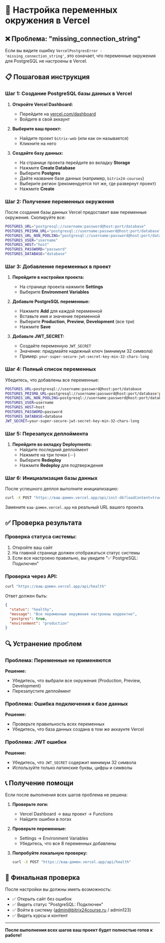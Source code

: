 # 🔧 Настройка переменных окружения в Vercel

## ❌ Проблема: "missing_connection_string"

Если вы видите ошибку `VercelPostgresError - 'missing_connection_string'`, это означает, что переменные окружения для PostgreSQL не настроены в Vercel.

## 📋 Пошаговая инструкция

### Шаг 1: Создание PostgreSQL базы данных в Vercel

1. **Откройте Vercel Dashboard:**
   - Перейдите на [vercel.com/dashboard](https://vercel.com/dashboard)
   - Войдите в свой аккаунт

2. **Выберите ваш проект:**
   - Найдите проект `bitrix-web` (или как он называется)
   - Кликните на него

3. **Создайте базу данных:**
   - На странице проекта перейдите во вкладку **Storage**
   - Нажмите **Create Database**
   - Выберите **Postgres**
   - Дайте название базе данных (например, `bitrix24-courses`)
   - Выберите регион (рекомендуется тот же, где развернут проект)
   - Нажмите **Create**

### Шаг 2: Получение переменных окружения

После создания базы данных Vercel предоставит вам переменные окружения. Скопируйте все:

```bash
POSTGRES_URL="postgresql://username:password@host:port/database"
POSTGRES_PRISMA_URL="postgresql://username:password@host:port/database?pgbouncer=true&connect_timeout=15"
POSTGRES_URL_NON_POOLING="postgresql://username:password@host:port/database"
POSTGRES_USER="username"
POSTGRES_HOST="host"
POSTGRES_PASSWORD="password"
POSTGRES_DATABASE="database"
```

### Шаг 3: Добавление переменных в проект

1. **Перейдите в настройки проекта:**
   - На странице проекта нажмите **Settings**
   - Выберите **Environment Variables**

2. **Добавьте PostgreSQL переменные:**
   - Нажмите **Add** для каждой переменной
   - Вставьте имя и значение переменной
   - Выберите **Production**, **Preview**, **Development** (все три)
   - Нажмите **Save**

3. **Добавьте JWT_SECRET:**
   - Создайте переменную `JWT_SECRET`
   - Значение: придумайте надежный ключ (минимум 32 символа)
   - Пример: `your-super-secure-jwt-secret-key-min-32-chars-long`

### Шаг 4: Полный список переменных

Убедитесь, что добавлены все переменные:

```bash
POSTGRES_URL=postgresql://username:password@host:port/database
POSTGRES_PRISMA_URL=postgresql://username:password@host:port/database?pgbouncer=true&connect_timeout=15
POSTGRES_URL_NON_POOLING=postgresql://username:password@host:port/database
POSTGRES_USER=username
POSTGRES_HOST=host
POSTGRES_PASSWORD=password
POSTGRES_DATABASE=database
JWT_SECRET=your-super-secure-jwt-secret-key-min-32-chars-long
```

### Шаг 5: Перезапуск деплоймента

1. **Перейдите во вкладку Deployments:**
   - Найдите последний деплоймент
   - Нажмите на три точки (⋯)
   - Выберите **Redeploy**
   - Нажмите **Redeploy** для подтверждения

### Шаг 6: Инициализация базы данных

После успешного деплоя выполните инициализацию:

```bash
curl -X POST "https://ваш-домен.vercel.app/api/init-db?loadContent=true"
```

Замените `ваш-домен.vercel.app` на реальный URL вашего проекта.

## ✅ Проверка результата

### Проверка статуса системы:
1. Откройте ваш сайт
2. На главной странице должен отображаться статус системы
3. Если все настроено правильно, вы увидите "✅ PostgreSQL: Подключен"

### Проверка через API:
```bash
curl "https://ваш-домен.vercel.app/api/health"
```

Ответ должен быть:
```json
{
  "status": "healthy",
  "message": "Все переменные окружения настроены корректно",
  "postgres": true,
  "environment": "production"
}
```

## 🔍 Устранение проблем

### Проблема: Переменные не применяются
**Решение:** 
- Убедитесь, что выбрали все окружения (Production, Preview, Development)
- Перезапустите деплоймент

### Проблема: Ошибка подключения к базе данных
**Решение:**
- Проверьте правильность всех переменных
- Убедитесь, что база данных создана в том же аккаунте Vercel

### Проблема: JWT ошибки
**Решение:**
- Убедитесь, что `JWT_SECRET` содержит минимум 32 символа
- Используйте только латинские буквы, цифры и символы

## 📞 Получение помощи

Если после выполнения всех шагов проблема не решена:

1. **Проверьте логи:**
   - Vercel Dashboard → ваш проект → Functions
   - Найдите ошибки в логах

2. **Проверьте переменные:**
   - Settings → Environment Variables
   - Убедитесь, что все 8 переменных добавлены

3. **Попробуйте локальную проверку:**
   ```bash
   curl -X POST "https://ваш-домен.vercel.app/api/health"
   ```

## 🎯 Финальная проверка

После настройки вы должны иметь возможность:
- ✅ Открыть сайт без ошибок
- ✅ Видеть статус "PostgreSQL: Подключен"
- ✅ Войти в систему (admin@bitrix24course.ru / admin123)
- ✅ Видеть курсы и контент

---

**После выполнения всех шагов ваш проект будет полностью готов к работе!**